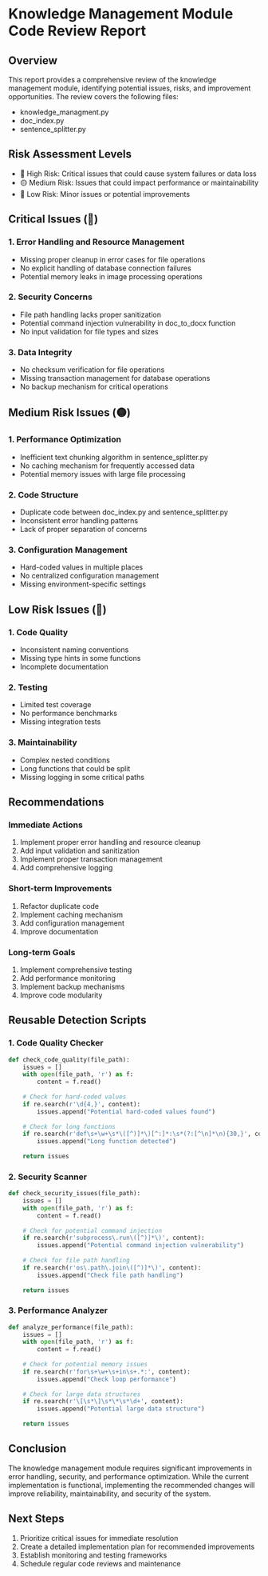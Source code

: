 # Knowledge Management Module Code Review Report

## Overview
This report provides a comprehensive review of the knowledge management module, identifying potential issues, risks, and improvement opportunities. The review covers the following files:
- knowledge_managment.py
- doc_index.py
- sentence_splitter.py

## Risk Assessment Levels
- 🔴 High Risk: Critical issues that could cause system failures or data loss
- 🟡 Medium Risk: Issues that could impact performance or maintainability
- 🔵 Low Risk: Minor issues or potential improvements

## Critical Issues (🔴)

### 1. Error Handling and Resource Management
- Missing proper cleanup in error cases for file operations
- No explicit handling of database connection failures
- Potential memory leaks in image processing operations

### 2. Security Concerns
- File path handling lacks proper sanitization
- Potential command injection vulnerability in doc_to_docx function
- No input validation for file types and sizes

### 3. Data Integrity
- No checksum verification for file operations
- Missing transaction management for database operations
- No backup mechanism for critical operations

## Medium Risk Issues (🟡)

### 1. Performance Optimization
- Inefficient text chunking algorithm in sentence_splitter.py
- No caching mechanism for frequently accessed data
- Potential memory issues with large file processing

### 2. Code Structure
- Duplicate code between doc_index.py and sentence_splitter.py
- Inconsistent error handling patterns
- Lack of proper separation of concerns

### 3. Configuration Management
- Hard-coded values in multiple places
- No centralized configuration management
- Missing environment-specific settings

## Low Risk Issues (🔵)

### 1. Code Quality
- Inconsistent naming conventions
- Missing type hints in some functions
- Incomplete documentation

### 2. Testing
- Limited test coverage
- No performance benchmarks
- Missing integration tests

### 3. Maintainability
- Complex nested conditions
- Long functions that could be split
- Missing logging in some critical paths

## Recommendations

### Immediate Actions
1. Implement proper error handling and resource cleanup
2. Add input validation and sanitization
3. Implement proper transaction management
4. Add comprehensive logging

### Short-term Improvements
1. Refactor duplicate code
2. Implement caching mechanism
3. Add configuration management
4. Improve documentation

### Long-term Goals
1. Implement comprehensive testing
2. Add performance monitoring
3. Implement backup mechanisms
4. Improve code modularity

## Reusable Detection Scripts

### 1. Code Quality Checker
```python
def check_code_quality(file_path):
    issues = []
    with open(file_path, 'r') as f:
        content = f.read()
        
    # Check for hard-coded values
    if re.search(r'\d{4,}', content):
        issues.append("Potential hard-coded values found")
        
    # Check for long functions
    if re.search(r'def\s+\w+\s*\([^)]*\)[^:]*:\s*(?:[^\n]*\n){30,}', content):
        issues.append("Long function detected")
        
    return issues
```

### 2. Security Scanner
```python
def check_security_issues(file_path):
    issues = []
    with open(file_path, 'r') as f:
        content = f.read()
        
    # Check for potential command injection
    if re.search(r'subprocess\.run\([^)]*\)', content):
        issues.append("Potential command injection vulnerability")
        
    # Check for file path handling
    if re.search(r'os\.path\.join\([^)]*\)', content):
        issues.append("Check file path handling")
        
    return issues
```

### 3. Performance Analyzer
```python
def analyze_performance(file_path):
    issues = []
    with open(file_path, 'r') as f:
        content = f.read()
        
    # Check for potential memory issues
    if re.search(r'for\s+\w+\s+in\s+.*:', content):
        issues.append("Check loop performance")
        
    # Check for large data structures
    if re.search(r'\[\s*\]\s*\*\s*\d+', content):
        issues.append("Potential large data structure")
        
    return issues
```

## Conclusion
The knowledge management module requires significant improvements in error handling, security, and performance optimization. While the current implementation is functional, implementing the recommended changes will improve reliability, maintainability, and security of the system.

## Next Steps
1. Prioritize critical issues for immediate resolution
2. Create a detailed implementation plan for recommended improvements
3. Establish monitoring and testing frameworks
4. Schedule regular code reviews and maintenance 